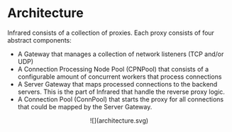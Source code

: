 # Architecture

Infrared consists of a collection of proxies. Each proxy consists of four abstract components:
- A Gateway that manages a collection of network listeners (TCP and/or UDP)
- A Connection Processing Node Pool (CPNPool) that consists of a configurable amount of concurrent workers that process connections
- A Server Gateway that maps processed connections to the backend servers. This is the part of Infrared that handle the reverse proxy logic.
- A Connection Pool (ConnPool) that starts the proxy for all connections that could be mapped by the Server Gateway.

<div hidden>
```plantuml
@startuml architecture
title <b>Architecture</b>\nFlow of connections\n
start
:Gateway;
note right: Accepts incoming connections\nfrom it's listeners
fork
  :CPN 1;
fork again
  :CPN 2;
fork again
  :CPN n;
end fork
note right: Validates and processes\nthe connections
note right: These nodes are\nmanaged in a CPNPool
:ServerGateway;
note right: Reverse proxy component
:ConnPool;
stop
@enduml
```
</div>

<center>
  ![](architecture.svg)
</center>